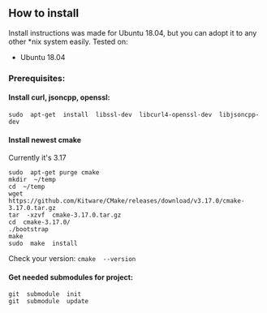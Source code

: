 ﻿## How to install

Install instructions was made for Ubuntu 18.04, but you can adopt it to any other *nix system easily.
Tested on:
- Ubuntu 18.04

### Prerequisites:

#### Install  curl, jsoncpp, openssl:
`sudo  apt-get  install  libssl-dev  libcurl4-openssl-dev  libjsoncpp-dev`

#### Install  newest  cmake
Currently it's 3.17
```
sudo  apt-get purge cmake
mkdir  ~/temp
cd  ~/temp
wget  https://github.com/Kitware/CMake/releases/download/v3.17.0/cmake-3.17.0.tar.gz
tar  -xzvf  cmake-3.17.0.tar.gz
cd  cmake-3.17.0/
./bootstrap
make
sudo  make  install
```
Check your version: `cmake  --version`

#### Get needed submodules for project:
```
git  submodule  init
git  submodule  update
```
